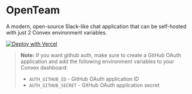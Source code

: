 # OpenTeam

A modern, open-source Slack-like chat application that can be self-hosted with just 2 Convex environment variables.

[![Deploy with Vercel](https://vercel.com/button)](https://vercel.com/new/clone?repository-url=https%3A%2F%2Fgithub.com%2FNoQuarterTeam%2Fopenteam&env=CONVEX_DEPLOY_KEY,VITE_CONVEX_URL&envDescription=Convex%20deploy%20key%20allows%20deploying%20latest%20convex%20changes%20when%20building%2C%20vite%20convex%20url%20points%20to%20convex's%20servers%20for%20querying%20data&project-name=openteam&repository-name=openteam)

> **Note:** If you want github auth, make sure to create a GitHub OAuth application and add the following environment variables to your Convex dashboard:
> - `AUTH_GITHUB_ID` - GitHub OAuth application ID
> - `AUTH_GITHUB_SECRET` - GitHub OAuth application secret
